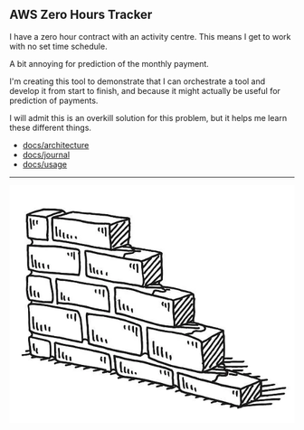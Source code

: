 ## AWS Zero Hours Tracker

I have a zero hour contract with an activity centre. This means I get to work with no set time schedule.

A bit annoying for prediction of the monthly payment.

I'm creating this tool to demonstrate that I can orchestrate a tool and develop it from start to finish, and because it might actually be useful for prediction of payments.

I will admit this is an overkill solution for this problem, but it helps me learn these different things.

- [docs/architecture](docs/architecture.md)
- [docs/journal](docs/journal/journal.md)
- [docs/usage](docs/usage_guide.md)

---

![a drawing of an unfinished brick wall](docs/unfinished-brick-wall-drawing.webp)